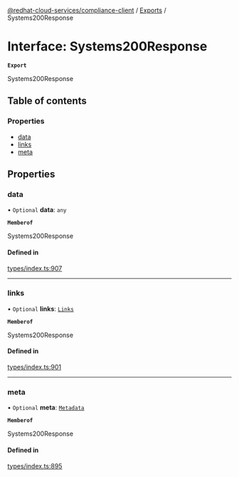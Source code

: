 [@redhat-cloud-services/compliance-client](../README.md) / [Exports](../modules.md) / Systems200Response

# Interface: Systems200Response

**`Export`**

Systems200Response

## Table of contents

### Properties

- [data](Systems200Response.md#data)
- [links](Systems200Response.md#links)
- [meta](Systems200Response.md#meta)

## Properties

### data

• `Optional` **data**: `any`

**`Memberof`**

Systems200Response

#### Defined in

[types/index.ts:907](https://github.com/AsToNlele/javascript-clients/blob/main/packages/compliance/types/index.ts#L907)

___

### links

• `Optional` **links**: [`Links`](Links.md)

**`Memberof`**

Systems200Response

#### Defined in

[types/index.ts:901](https://github.com/AsToNlele/javascript-clients/blob/main/packages/compliance/types/index.ts#L901)

___

### meta

• `Optional` **meta**: [`Metadata`](Metadata.md)

**`Memberof`**

Systems200Response

#### Defined in

[types/index.ts:895](https://github.com/AsToNlele/javascript-clients/blob/main/packages/compliance/types/index.ts#L895)
